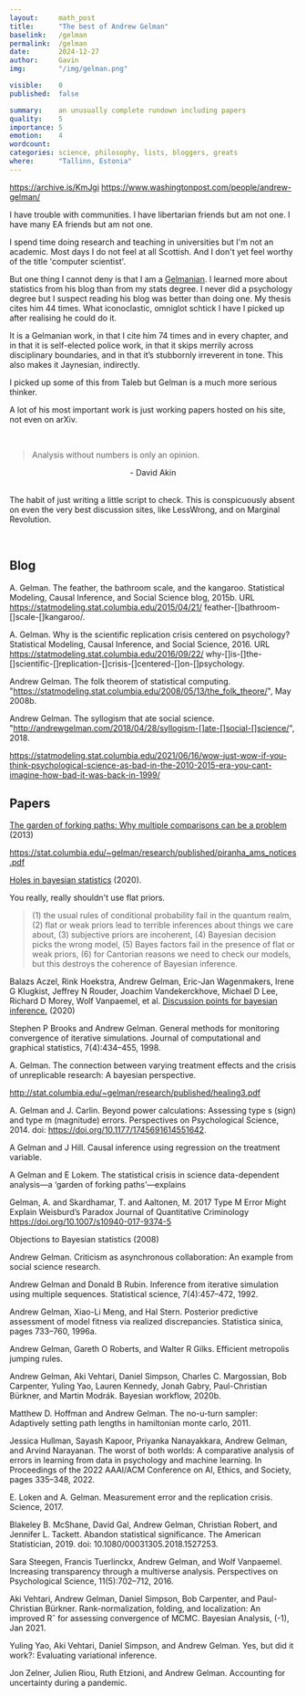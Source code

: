 ```yaml
---
layout:     math_post
title:      "The best of Andrew Gelman"
baselink:   /gelman
permalink:  /gelman
date:       2024-12-27
author:     Gavin   
img:        "/img/gelman.png"

visible:    0
published:  false

summary:    an unusually complete rundown including papers
quality:    5
importance: 5
emotion:    4
wordcount:      
categories: science, philosophy, lists, bloggers, greats
where:      "Tallinn, Estonia"
---
```


https://archive.is/KmJgi
https://www.washingtonpost.com/people/andrew-gelman/


I have trouble with communities. I have libertarian friends but am not one. 
I have many EA friends but am not one. 
<!-- I am philosophically a rationalist but have never lived in the hubs or gone to Rationalist meetups. -->
I spend time doing research and teaching in universities but I'm not an academic.
Most days I do not feel at all Scottish.
And I don't yet feel worthy of the title 'computer scientist'.

But one thing I cannot deny is that I am a [Gelmanian](https://en.wikipedia.org/wiki/Andrew_Gelman). I learned more about statistics from his blog than from my stats degree. I never did a psychology degree but I suspect reading his blog was better than doing one. My thesis cites him 44 times. What iconoclastic, omniglot schtick I have I picked up after realising he could do it. 


It is a Gelmanian work, in that I cite him 74 times and in every chapter, and in that it is self-elected police work, in that it skips merrily across disciplinary boundaries, and in that it’s stubbornly irreverent in tone. This also makes it Jaynesian, indirectly.

I picked up some of this from Taleb but Gelman is a much more serious thinker.

A lot of his most important work is just working papers hosted on his site, not even on arXiv.



<br>

> Analysis without numbers is only an opinion. 

<center>- David Akin</center>

<br>

The habit of just writing a little script to check. This is conspicuously absent on even the very best discussion sites, like LessWrong, and on Marginal Revolution.


<br>

## Blog

 A. Gelman.
 The feather, the bathroom scale, and the kangaroo.
 Statistical Modeling, Causal Inference, and Social Science blog, 2015b.
 URL https://statmodeling.stat.columbia.edu/2015/04/21/
 feather-[]bathroom-[]scale-[]kangaroo/.

A. Gelman.
 Why is the scientific replication crisis centered on psychology?
 Statistical Modeling, Causal Inference, and Social Science, 2016.
 URL https://statmodeling.stat.columbia.edu/2016/09/22/
 why-[]is-[]the-[]scientific-[]replication-[]crisis-[]centered-[]on-[]psychology.

 Andrew Gelman.
 The folk theorem of statistical computing.
 "https://statmodeling.stat.columbia.edu/2008/05/13/the_folk_theore/", May
 2008b.


 Andrew Gelman.
 The syllogism that ate social science.
 "http://andrewgelman.com/2018/04/28/syllogism-[]ate-[]social-[]science/", 2018.


https://statmodeling.stat.columbia.edu/2021/06/16/wow-just-wow-if-you-think-psychological-science-as-bad-in-the-2010-2015-era-you-cant-imagine-how-bad-it-was-back-in-1999/

## Papers

[The garden of forking paths: Why multiple comparisons can be a problem](http://www.stat.columbia.edu/~gelman/research/unpublished/p_hacking.pdf) (2013)


https://stat.columbia.edu/~gelman/research/published/piranha_ams_notices.pdf

[Holes in bayesian statistics](https://arxiv.org/abs/2002.06467) (2020).

You really, really shouldn't use flat priors.

>  (1) the usual rules of conditional probability fail in the quantum realm, (2) flat or weak priors lead to terrible inferences about things we care about, (3) subjective priors are incoherent, (4) Bayesian decision picks the wrong model, (5) Bayes factors fail in the presence of flat or weak priors, (6) for Cantorian reasons we need to check our models, but this destroys the coherence of Bayesian inference.


Balazs Aczel, Rink Hoekstra, Andrew Gelman, Eric-Jan Wagenmakers, Irene G Klugkist, Jeffrey N Rouder, Joachim Vandekerckhove, Michael D Lee, Richard D Morey, Wolf Vanpaemel, et al.
 [Discussion points for bayesian inference.](https://www.nature.com/articles/s41562-019-0807-z) (2020)
 

 Stephen P Brooks and Andrew Gelman.
 General methods for monitoring convergence of iterative simulations.
 Journal of computational and graphical statistics, 7(4):434–455, 1998.


 A. Gelman.
 The connection between varying treatment effects and the crisis of unreplicable research: A
 bayesian perspective.
 

http://stat.columbia.edu/~gelman/research/published/healing3.pdf 
 
 A. Gelman and J. Carlin.
Beyond power calculations: Assessing type s (sign) and type m (magnitude) errors.
 Perspectives on Psychological Science, 2014.
 doi: https://doi.org/10.1177/1745691614551642.


 A Gelman and J Hill.
 Causal inference using regression on the treatment variable.

 A Gelman and E Lokem.
 The statistical crisis in science data-dependent analysis—a ‘garden of forking paths’—explains



 Gelman, A. and Skardhamar, T. and Aaltonen, M. 2017
  Type M Error Might Explain Weisburd’s Paradox
  Journal of Quantitative Criminology
  https://doi.org/10.1007/s10940-017-9374-5


 Objections to Bayesian statistics (2008)

 
 Andrew Gelman.
 Criticism as asynchronous collaboration: An example from social science research.
 
 
 Andrew Gelman and Donald B Rubin.
 Inference from iterative simulation using multiple sequences.
 Statistical science, 7(4):457–472, 1992.
 

 Andrew Gelman, Xiao-Li Meng, and Hal Stern.
 Posterior predictive assessment of model fitness via realized discrepancies.
 Statistica sinica, pages 733–760, 1996a.
 
 Andrew Gelman, Gareth O Roberts, and Walter R Gilks.
 Efficient metropolis jumping rules.


 Andrew Gelman, Aki Vehtari, Daniel Simpson, Charles C. Margossian, Bob Carpenter, Yuling Yao,
 Lauren Kennedy, Jonah Gabry, Paul-Christian Bürkner, and Martin Modrák.
 Bayesian workflow, 2020b.
 

 Matthew D. Hoffman and Andrew Gelman.
 The no-u-turn sampler: Adaptively setting path lengths in hamiltonian monte carlo, 2011.
 

 Jessica Hullman, Sayash Kapoor, Priyanka Nanayakkara, Andrew Gelman, and Arvind Narayanan.
 The worst of both worlds: A comparative analysis of errors in learning from data in psychology
 and machine learning.
 In Proceedings of the 2022 AAAI/ACM Conference on AI, Ethics, and Society, pages 335–348,
 2022.


 E. Loken and A. Gelman.
 Measurement error and the replication crisis.
 Science, 2017.
 

 Blakeley B. McShane, David Gal, Andrew Gelman, Christian Robert, and Jennifer L. Tackett.
 Abandon statistical significance.
 The American Statistician, 2019.
 doi: 10.1080/00031305.2018.1527253.
 

 Sara Steegen, Francis Tuerlinckx, Andrew Gelman, and Wolf Vanpaemel.
 Increasing transparency through a multiverse analysis.
 Perspectives on Psychological Science, 11(5):702–712, 2016.
 
 Aki Vehtari, Andrew Gelman, Daniel Simpson, Bob Carpenter, and Paul-Christian Bürkner.
 Rank-normalization, folding, and localization: An improved Rˆ for assessing convergence of MCMC.
 Bayesian Analysis, (-1), Jan 2021.
 

 Yuling Yao, Aki Vehtari, Daniel Simpson, and Andrew Gelman.
 Yes, but did it work?: Evaluating variational inference.
 
 Jon Zelner, Julien Riou, Ruth Etzioni, and Andrew Gelman.
 Accounting for uncertainty during a pandemic.
 

<br><br>